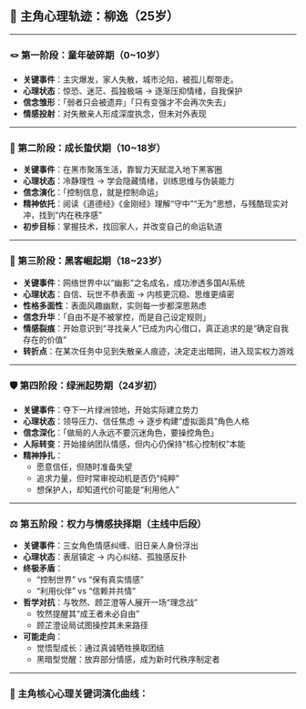 ## 🧠 主角心理轨迹：柳逸（25岁）

---

### 🪢 第一阶段：童年破碎期（0~10岁）

- **关键事件**：主灾爆发，家人失散，城市沦陷，被孤儿帮带走。
- **心理状态**：惊恐、迷茫、孤独极端 → 逐渐压抑情绪，自我保护
- **信念雏形**：「弱者只会被遗弃」「只有变强才不会再次失去」
- **情感投射**：对失散亲人形成深度执念，但未对外表现

---

### 🔧 第二阶段：成长蛰伏期（10~18岁）

- **关键事件**：在黑市聚落生活，靠智力天赋混入地下黑客圈
- **心理状态**：冷静理性 → 学会隐藏情绪，训练思维与伪装能力
- **信念演化**：「控制信息，就是控制命运」
- **精神依托**：阅读《道德经》《金刚经》理解“守中”“无为”思想，与残酷现实对冲，找到“内在秩序感”
- **初步目标**：掌握技术，找回家人，并改变自己的命运轨道

---

### 🧬 第三阶段：黑客崛起期（18~23岁）

- **关键事件**：网络世界中以“幽影”之名成名，成功渗透多国AI系统
- **心理状态**：自信、玩世不恭表面 → 内核更沉稳、思维更缜密
- **性格多面性**：表面风趣幽默，实则每一步都深思熟虑
- **信念升华**：「自由不是不被掌控，而是自己设定规则」
- **情感裂痕**：开始意识到“寻找亲人”已成为内心借口，真正追求的是“确定自我存在的价值”
- **转折点**：在某次任务中见到失散亲人痕迹，决定走出暗网，进入现实权力游戏

---

### 🛡️ 第四阶段：绿洲起势期（24岁初）

- **关键事件**：夺下一片绿洲领地，开始实际建立势力
- **心理状态**：领导压力、信任焦虑 → 逐步构建“虚拟面具”角色人格
- **信念深化**：「做局的人永远不要沉迷角色，要操控角色」
- **人际转变**：开始接纳团队情感，但内心仍保持“核心控制权”本能
- **精神挣扎**：
  - 愿意信任，但随时准备失望
  - 追求力量，但时常审视动机是否仍“纯粹”
  - 想保护人，却知道代价可能是“利用他人”

---

### ⚖️ 第五阶段：权力与情感抉择期（主线中后段）

- **关键事件**：三女角色情感纠缠、旧日亲人身份浮出
- **心理状态**：表层镇定 → 内心纠结、孤独感反扑
- **终极矛盾**：
  - “控制世界” vs “保有真实情感”
  - “利用伙伴” vs “信赖并共情”
- **哲学对抗**：与牧然、顾芷澄等人展开一场“理念战”
  - 牧然提醒其“成王者未必自由”
  - 顾芷澄设局试图操控其未来路径
- **可能走向**：
  - 觉悟型成长：通过真诚牺牲换取团结
  - 黑暗型觉醒：放弃部分情感，成为新时代秩序制定者

---

### 🧭 主角核心心理关键词演化曲线：